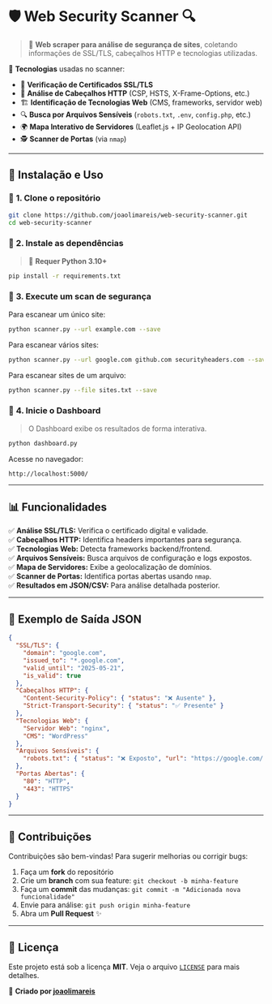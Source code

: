 

# 🛡️ Web Security Scanner 🔍  

> 🚀 **Web scraper para análise de segurança de sites**, coletando informações de SSL/TLS, cabeçalhos HTTP e tecnologias utilizadas.

🔹 **Tecnologias** usadas no scanner:
- 📜 **Verificação de Certificados SSL/TLS**  
- 🔐 **Análise de Cabeçalhos HTTP** (CSP, HSTS, X-Frame-Options, etc.)  
- 🏗️ **Identificação de Tecnologias Web** (CMS, frameworks, servidor web)  
- 🔍 **Busca por Arquivos Sensíveis** (`robots.txt`, `.env`, `config.php`, etc.)  
- 🌍 **Mapa Interativo de Servidores** (Leaflet.js + IP Geolocation API)  
- 🕵️ **Scanner de Portas** (via `nmap`)  
---

## 🚀 **Instalação e Uso**

### 📌 **1. Clone o repositório**
```bash
git clone https://github.com/joaolimareis/web-security-scanner.git
cd web-security-scanner
```

### 📌 **2. Instale as dependências**
> 🐍 **Requer Python 3.10+**  
```bash
pip install -r requirements.txt
```

### 📌 **3. Execute um scan de segurança**
Para escanear um único site:
```bash
python scanner.py --url example.com --save
```
Para escanear vários sites:
```bash
python scanner.py --url google.com github.com securityheaders.com --save
```
Para escanear sites de um arquivo:
```bash
python scanner.py --file sites.txt --save
```

### 📌 **4. Inicie o Dashboard**
> O Dashboard exibe os resultados de forma interativa.  
```bash
python dashboard.py
```
Acesse no navegador:
```
http://localhost:5000/
```

---

## 📊 **Funcionalidades**
✅ **Análise SSL/TLS:** Verifica o certificado digital e validade.  
✅ **Cabeçalhos HTTP:** Identifica headers importantes para segurança.  
✅ **Tecnologias Web:** Detecta frameworks backend/frontend.  
✅ **Arquivos Sensíveis:** Busca arquivos de configuração e logs expostos.  
✅ **Mapa de Servidores:** Exibe a geolocalização de domínios.  
✅ **Scanner de Portas:** Identifica portas abertas usando `nmap`.  
✅ **Resultados em JSON/CSV:** Para análise detalhada posterior.  

---

## 📜 **Exemplo de Saída JSON**
```json
{
  "SSL/TLS": {
    "domain": "google.com",
    "issued_to": "*.google.com",
    "valid_until": "2025-05-21",
    "is_valid": true
  },
  "Cabeçalhos HTTP": {
    "Content-Security-Policy": { "status": "❌ Ausente" },
    "Strict-Transport-Security": { "status": "✅ Presente" }
  },
  "Tecnologias Web": {
    "Servidor Web": "nginx",
    "CMS": "WordPress"
  },
  "Arquivos Sensíveis": {
    "robots.txt": { "status": "❌ Exposto", "url": "https://google.com/robots.txt" }
  },
  "Portas Abertas": {
    "80": "HTTP",
    "443": "HTTPS"
  }
}
```

---

## 🤝 **Contribuições**
Contribuições são bem-vindas! Para sugerir melhorias ou corrigir bugs:  
1. Faça um **fork** do repositório  
2. Crie um **branch** com sua feature: `git checkout -b minha-feature`  
3. Faça um **commit** das mudanças: `git commit -m "Adicionada nova funcionalidade"`  
4. Envie para análise: `git push origin minha-feature`  
5. Abra um **Pull Request** ✨  

---

## 📜 **Licença**
Este projeto está sob a licença **MIT**. Veja o arquivo [`LICENSE`](LICENSE) para mais detalhes.

🔗 **Criado por [joaolimareis](https://github.com/joaolimareis)**

